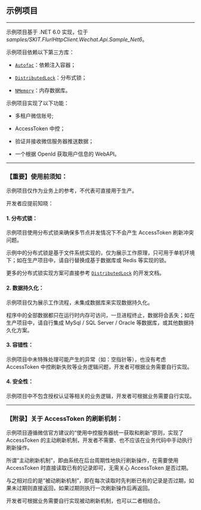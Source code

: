 ﻿## 示例项目

---

示例项目基于 .NET 6.0 实现，位于 _samples/SKIT.FlurlHttpClient.Wechat.Api.Sample_Net6_。

示例项目依赖以下第三方库：

-   [`Autofac`](https://github.com/autofac/Autofac)：依赖注入容器；

-   [`DistributedLock`](https://github.com/madelson/DistributedLock)：分布式锁；

-   [`NMemory`](https://github.com/zzzprojects/nmemory)：内存数据库。

示例项目实现了以下功能：

-   多租户微信账号;

-   AccessToken 中控；

-   验证并接收微信服务器推送数据；

-   一个根据 OpenId 获取用户信息的 WebAPI。

---

### 【重要】使用前须知：

示例项目仅作为业务上的参考，不代表可直接用于生产。

开发者应提前知晓：

#### 1. 分布式锁：

示例项目使用分布式锁来确保多节点并发情况下不会产生 AccessToken 刷新冲突问题。

示例中的分布式锁是基于文件系统实现的，仅为展示工作原理，只可用于单机环境下；如在生产项目中，请自行替换成基于数据库或 Redis 等实现的锁。

更多的分布式锁实现方案可直接参考 [`DistributedLock`](https://github.com/madelson/DistributedLock) 的开发文档。

#### 2. 数据持久化：

示例项目仅为展示工作流程，未集成数据库来实现数据持久化。

程序中的全部数据都只在运行时内存可访问，一旦进程终止，数据将会丢失；如在生产项目中，请自行集成 MySql / SQL Server / Oracle 等数据库，或其他数据持久化方案。

#### 3. 容错性：

示例项目中未特殊处理可能产生的异常（如：空指针等），也没有考虑 AccessToken 中控刷新失败等业务逻辑问题，开发者可根据业务需要自行实现。

#### 4. 安全性：

示例项目中不包含授权认证等相关的业务逻辑，开发者可根据业务需要自行实现。

---

### 【附录】关于 AccessToken 的刷新机制：

示例项目遵循微信官方建议的“使用中控服务器统一获取和刷新”原则，实现了 AccessToken 的主动刷新机制，开发者不需要、也不应该在业务代码中手动执行刷新操作。

所谓“主动刷新机制”，即由系统在后台周期性地执行刷新操作，在需要使用 AccessToken 时直接读取已有的记录即可，无需关心 AccessToken 是否过期。

与之相对应的是“被动刷新机制”，即在每次读取时先判断已有的记录是否过期，如果未过期则直接返回，如果过期则执行一次刷新操作后再返回。

开发者可根据业务需要自行实现被动刷新机制，也可以二者相结合。
